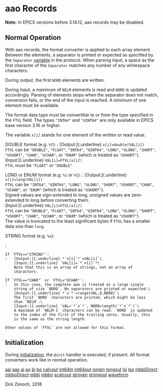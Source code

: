 # aao Records

**Note:** In EPICS versions before 3.14.12, aao records may be disabled.

## Normal Operation

With aao records, the format converter is applied to each array element.
Between the elements, a separator is printed or expected as specified by
the `Separator` [variable](protocol.html#sysvar) in the protocol. When
parsing input, a space as the first character of the `Separator` matches
any number of any whitespace characters.

During output, the first `NORD` elements are written.

During input, a maximum of `NELM` elements is read and `NORD` is updated
accordingly. Parsing of elements stops when the separator does not
match, conversion fails, or the end of the input is reached. A minimum
of one element must be available.

The format data type must be convertible to or from the type specified
in the `FTVL` field. The types `"INT64"` and `"UINT64"` are only
available in EPICS base version 3.16 or higher.

The variable *`x[i]`* stands for one element of the written or read
value.

DOUBLE format (e.g. `%f`):
:   [Output:]{.underline} *`x[i]`*`=double(VAL[i])`\
    `FTVL` can be `"DOUBLE"`, `"FLOAT"`, `"INT64"`, `"UINT64"`,
    `"LONG"`, `"ULONG"`, `"SHORT"`, `"USHORT"`, `"CHAR"`, `"UCHAR"`, or
    `"ENUM"` (which is treated as `"USHORT"`).\
    [Input:]{.underline} `VAL[i]=FTVL(`*`x[i]`*`)`\
    `FTVL` must be `"FLOAT"` or `"DOUBLE"`

LONG or ENUM format (e.g. `%i` or `%{`):
:   [Output:]{.underline} *`x[i]`*`=long(VAL[i])`\
    `FTVL` can be `"INT64"`, `"UINT64"`, `"LONG"`, `"ULONG"`, `"SHORT"`,
    `"USHORT"`, `"CHAR"`, `"UCHAR"`, or `"ENUM"` (which is treated as
    `"USHORT"`).\
    Signed values are sign-extended to long, unsigned values are
    zero-extended to long before converting them.\
    [Input:]{.underline} `VAL[i]=FTVL(`*`x[i])`*\
    `FTVL` can be `"DOUBLE"`, `"FLOAT"`, `"INT64"`, `"UINT64"`,
    `"LONG"`, `"ULONG"`, `"SHORT"`, `"USHORT"`, `"CHAR"`, `"UCHAR"`, or
    `"ENUM"` (which is treated as `"USHORT"`).\
    The value is truncated to the least significant bytes if `FTVL` has
    a smaller data size than `long`.

STRING format (e.g. `%s`):

:   

    If `FTVL=="STRING"`:
    :   [Output:]{.underline} *`x[i]`*`=VAL[i]`\
        [Input:]{.underline} `VAL[i]=`*`x[i]`*\
        Note that this is an array of strings, not an array of
        characters.

    If `FTVL=="CHAR"` or `FTVL="UCHAR"`:
    :   In this case, the complete aao is treated as a large single
        string of size `NORD`. No separators are printed or expected.\
        [Output:]{.underline} *`x`*`=range(VAL,0,NORD)`\
        The first `NORD` characters are printed, which might be less
        than `NELM`.\
        [Input:]{.underline} `VAL=`*`x`*`, NORD=length(`*`x`*`)`\
        A maximum of `NELM-1` characters can be read. `NORD` is updated
        to the index of the first of the trailing zeros. Usually, this
        is the same as the string length.

    Other values of `FTVL` are not allowed for this format.

## Initialization

During [initialization](processing.html#init), the `@init` handler is
executed, if present. All format converters work like in normal
operation.

[aai](aai.html) [aao](aao.html) [ai](ai.html) [ao](ao.html)
[bi](bi.html) [bo](bo.html) [calcout](calcout.html)
[int64in](int64in.html) [int64out](int64out.html) [longin](longin.html)
[longout](longout.html) [lsi](lsi.html) [lso](lso.html)
[mbbiDirect](mbbiDirect.html) [mbboDirect](mbboDirect.html)
[mbbi](mbbi.html) [mbbo](mbbo.html) [scalcout](scalcout.html)
[stringin](stringin.html) [stringout](stringout.html)
[waveform](waveform.html)

Dirk Zimoch, 2018
